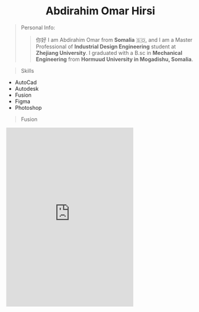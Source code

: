 <h1 align = center> Abdirahim Omar Hirsi </h1>

> Personal Info:
 >> 你好 I am Abdirahim Omar from **Somalia** :somalia:, and I am a Master Professional of **Industrial Design Engineering** student at **Zhejiang University**. I graduated with a B.sc in **Mechanical Engineering** from **Hormuud University in Mogadishu, Somalia**.

> Skills
 - AutoCad
 - Autodesk
 - Fusion
 - Figma
 - Photoshop

> Fusion

<iframe src="https://myhub.autodesk360.com/ue28cacf9/shares/public/SH35dfcQT936092f0e435972cb81e48bf077?mode=embed" width="340" height="480" allowfullscreen="true" webkitallowfullscreen="true" mozallowfullscreen="true"  frameborder="0"></iframe>